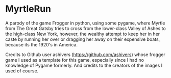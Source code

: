 # MyrtleRun
A parody of the game Frogger in python, using some pygame, where Myrtle from The Great Gatsby tries to cross from the lower-class Valley of Ashes to the high-class New York, however, the wealthy attempt to keep her in her caste by running her over or dragging her away on their expensive boats, because its the 1920's in America. 

Credits to Github user ashivers (https://github.com/ashivers) whose frogger game I used as a template for this game, especially since I had no knowledge of Pygame formerly. And credits to the creators of the images I used of course. 
